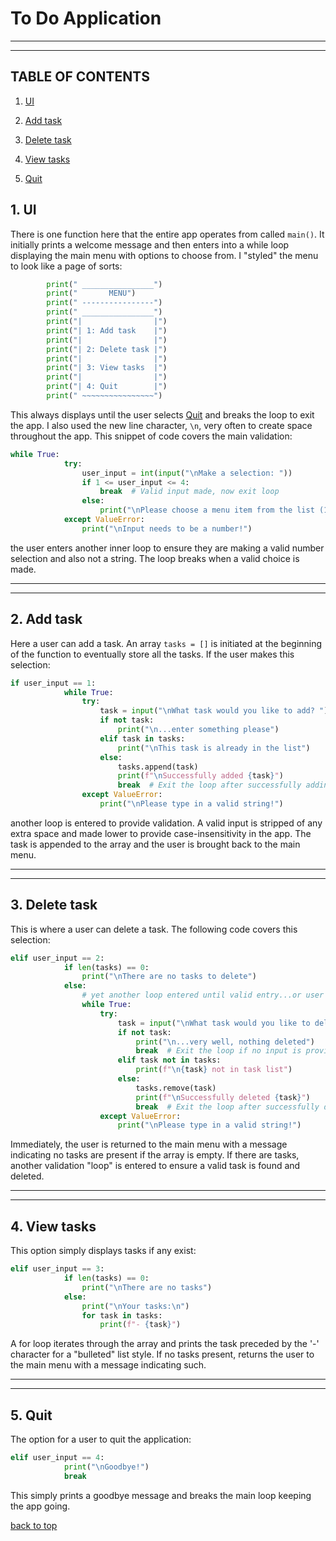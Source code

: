 # To Do Application
---
---

## TABLE OF CONTENTS

1. [UI](#1-ui)

2. [Add task](#2-add-task)

3. [Delete task](#3-delete-task)

4. [View tasks](#4-view-tasks)

5. [Quit](#5-quit)

## 1. UI

There is one function here that the entire app operates from called `main()`. It initially prints a welcome message and then enters into a while loop displaying the main menu with options to choose from. I "styled" the menu to look like a page of sorts:

```py
        print(" ________________")
        print("       MENU")
        print(" ----------------")
        print(" ________________")
        print("|                |")
        print("| 1: Add task    |")
        print("|                |")
        print("| 2: Delete task |")
        print("|                |")
        print("| 3: View tasks  |")
        print("|                |")
        print("| 4: Quit        |")
        print(" ~~~~~~~~~~~~~~~~")
```

This always displays until the user selects [Quit](#5-quit) and breaks the loop to exit the app. I also used the new line character, `\n`, very often to create space throughout the app. This snippet of code covers the main validation:

```py
while True:
            try:
                user_input = int(input("\nMake a selection: "))
                if 1 <= user_input <= 4:
                    break  # Valid input made, now exit loop
                else:
                    print("\nPlease choose a menu item from the list (1 - 4)")
            except ValueError:
                print("\nInput needs to be a number!")
```

the user enters another inner loop to ensure they are making a valid number selection and also not a string. The loop breaks when a valid choice is made.

---
---

## 2. Add task

Here a user can add a task. An array `tasks = []` is initiated at the beginning of the function to eventually store all the tasks. If the user makes this selection:

```py
if user_input == 1:
            while True:
                try:
                    task = input("\nWhat task would you like to add? ").strip().lower()
                    if not task:
                        print("\n...enter something please")
                    elif task in tasks:
                        print("\nThis task is already in the list")
                    else:
                        tasks.append(task)
                        print(f"\nSuccessfully added {task}")
                        break  # Exit the loop after successfully adding a task
                except ValueError:
                    print("\nPlease type in a valid string!")
```

another loop is entered to provide validation. A valid input is stripped of any extra space and made lower to provide case-insensitivity in the app. The task is appended to the array and the user is brought back to the main menu.

---
---

## 3. Delete task

This is where a user can delete a task. The following code covers this selection:

```py
elif user_input == 2:
            if len(tasks) == 0:
                print("\nThere are no tasks to delete")
            else:
                # yet another loop entered until valid entry...or user enters nothing
                while True:
                    try:
                        task = input("\nWhat task would you like to delete? ").strip().lower()
                        if not task:
                            print("\n...very well, nothing deleted")
                            break  # Exit the loop if no input is provided
                        elif task not in tasks:
                            print(f"\n{task} not in task list")
                        else:
                            tasks.remove(task)
                            print(f"\nSuccessfully deleted {task}")
                            break  # Exit the loop after successfully deleting a task
                    except ValueError:
                        print("\nPlease type in a valid string!")
```

Immediately, the user is returned to the main menu with a message indicating no tasks are present if the array is empty. If there are tasks, another validation "loop" is entered to ensure a valid task is found and deleted.

---
---

## 4. View tasks

This option simply displays tasks if any exist:

```py
elif user_input == 3:
            if len(tasks) == 0:
                print("\nThere are no tasks")
            else:
                print("\nYour tasks:\n")
                for task in tasks:
                    print(f"- {task}")
```

A for loop iterates through the array and prints the task preceded by the '-' character for a "bulleted" list style. If no tasks present, returns the user to the main menu with a message indicating such.

---
---

## 5. Quit

The option for a user to quit the application:

```py
elif user_input == 4:
            print("\nGoodbye!")
            break
```

This simply prints a goodbye message and breaks the main loop keeping the app going.

[back to top](#to-do-application)